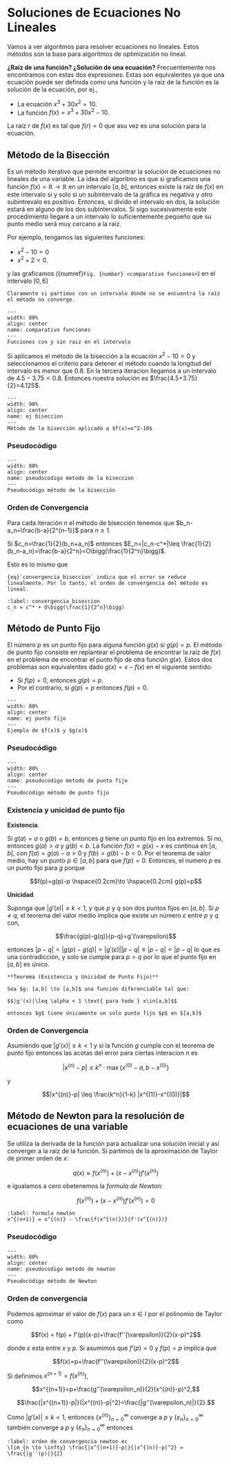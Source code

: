 # Soluciones de Ecuaciones No Lineales

Vamos a ver algoritmos para resolver ecuaciones no lineales. Estos métodos son la base para algoritmos de optimización no lineal. 

**¿Raíz de una función? ¿Solución de una ecuación?**
Frecuentemente nos encontramos con estas dos expresiones. Estas son equivalentes ya que una ecuación puede ser definida como una función y la raíz de la función es la solución de la ecuación, por ej.,
- La ecuación $x^3+30x^2=10$.
- La función $f(x)=x^3+30x^2-10$.

La raíz $r$ de $f(x)$ es tal que $f(r)=0$ que asu vez es una solución para la ecuación. 

## Método de la Bisección

Es un método iterativo que permite encontrar la solución de ecuaciones no lineales de una variable. La idea del algoritmo es que si graficamos una función $f(x) = \mathbb{R} \to \mathbb{R}$ en un intervalo $[a,b]$, entonces existe la raíz de $f(x)$ en este intervalo si y solo si un subintervalo de la gráfica es negativa y otro subintrevalo es positivo. Entonces, si divido el intervalo en dos, la solución estará en alguno de los dos subintervalos. Si sigo sucesivamente este procedimiento llegaré a un intervalo lo suficientemente pequeño que su punto medio será muy cercano a la raíz.

Por ejemplo, tengamos las siguientes funciones:
- $x^2-10=0$
- $x^2+2=0$.

y las graficamos ({numref}`Fig. {number} <comparativo funciones>`) en el intervalo $[0,6]$

```{margin}
Claramente si partimos con un intervalo donde no se encuentra la raíz el método no converge.
```

```{figure} images/unidad_2_ejemplo_biseccion.PNG
---
width: 80%
align: center
name: comparativo funciones
---
Funciones con y sin raiz en el intervalo
```

Si aplicamos el método de la bisección a la ecuación $x^2-10=0$ y seleccionamos el criterio para detener el método cuando la longitud del intervalo es menor que 0.8. En la tercera iteracion llegamos a un intervalo de $4.5-3.75<0.8$. Entonces nuestra solución es $\frac{4.5+3.75}{2}=4.125$.

```{figure} images/unidad2_ej_biseccion.png
---
width: 90%
align: center
name: ej biseccion
---
Método de la bisección aplicado a $f(x)=x^2-10$
```

### Pseudocódigo

```{figure} images/unidad_2_algo_biseccion.PNG
---
width: 80%
align: center
name: pseudocodigo metodo de la biseccion
---
Pseudocódigo método de la bisección
```

### Orden de Convergencia
Para cada iteración $n$ el método de bisección tenemos que $b_n-a_n=\frac{b-a}{2^{n-1}}$ para $n \geq 1$.

Si $c_n=\frac{1}{2}(b_n+a_n)$ entonces $E_n=|c_n-c^*|\leq \frac{1}{2}(b_n-a_n)=\frac{b-a}{2^n}=O\bigg(\frac{1}{2^n}\bigg)$.

Esto es lo mismo que

```{margin}
{eq}`convergencia_biseccion` indica que el error se reduce linealmente. Por lo tanto, el orden de convergencia del método es lineal.
```

```{math}
:label: convergencia_biseccion
c_n = c^* + O\bigg(\frac{1}{2^n}\bigg)
```

## Método de Punto Fijo

El número $p$ es un punto fijo para alguna función $g(x)$ si $g(p)=p$. El método de punto fijo consiste en replantear el problema de encontrar la raíz de $f(x)$ en el problema de encontrar el punto fijo de otra función $g(x)$. Estos dos problemas son equivalentes dado $g(x)=x-f(x)$ en el siguiente sentido:
- Si $f(p)=0$, entonces $g(p)=p$.
- Por el contrario, si $g(p)=p$ entonces $f(p)=0$.

```{figure} images/unidad2_ej_ptofijo.png
---
width: 80%
align: center
name: ej punto fijo
---
Ejemplo de $f(x)$ y $g(x)$
```

### Pseudocódigo

```{figure} images/unidad_2_algo_punto_fijo.png
---
width: 80%
align: center
name: pseudocodigo metodo de punto fijo
---
Pseudocódigo método de punto fijo
```

### Existencia y unicidad de punto fijo

**Existencia**.

Si $g(a)=a$ o $g(b)=b$, entonces $g$ tiene un punto fijo en los extremos. Si no, entonces $g(a) >a$ y $g(b)< b$. La función $f(x)=g(x)-x$ es continua en $[a,b]$, con $f(a)=g(a)-a > 0$ y $f(b)=g(b)-b<0$. Por el teorema de valor medio, hay un punto $p \in [a,b]$ para que $f(p)=0$. Entonces, el numero $p$ es un punto fijo para $g$ porque

$$f(p)=g(p)-p \hspace{0.2cm}\to \hspace{0.2cm} g(p)=p$$

**Unicidad**.

Suponga que $|g'(x)|\leq k <1$, y que $p$ y $q$ son dos puntos fijos en $[a,b]$. Si $p \neq q$, el teorema del valor medio implica que existe un número $\varepsilon$ entre $p$ y $q$ con,

$$\frac{g(p)-g(q)}{p-q}=g'(\varepsilon)$$

entonces $|p-q|=|g(p)-g(q)|=|g'(\varepsilon)||p-q|\leq|p-q|<|p-q|$ lo que es una contradicción, y solo se cumple para $p=q$ por lo que el punto fijo en $[a,b]$ es único.



```{div} definicion
**Teorema (Existencia y Unicidad de Punto Fijo)**

Sea $g: [a,b] \to [a,b]$ una función diferenciable tal que:

$$|g'(x)|\leq \alpha < 1 \text{ para todo } x\in[a,b]$$

entonces $g$ tiene únicamente un solo punto fijo $p$ en $[a,b]$
```

### Orden de Convergencia

Asumiendo que $|g'(x)|\geq k < 1$ y si la función $g$ cumple con el teorema de punto fijo entonces las acotas del error para ciertas interacion $n$ es 

$$|x^{(n)}-p| \leq k^n \cdot \max\{x^{(0)}-a, b-x^{(0)}\}$$

y

$$|x^{(n)}-p| \leq \frac{k^n}{1-k} |x^{(1)}-x^{(0)}|$$

## Método de Newton para la resolución de ecuaciones de una variable

Se utiliza la derivada de la función para actualizar una solución inicial y así converger a la raíz de la función. Si partimos de la aproximación de Taylor de primer orden de $x$:

$$q(x) \approx f(x^{(n)}) + (x - x^{(n)})f'(x^{(n)})$$

e igualamos a cero obetenemos la *formula de Newton*:

$$f(x^{(n)}) + (x - x^{(n)})f'(x^{(n)}) = 0$$


```{math}
:label: formula newton
x^{(n+1)} = x^{(n)} - \frac{f(x^{(n)})}{f'(x^{(n)})}
```

### Pseudocódigo

```{figure} images/unidad_2_algo_newton.png
---
width: 80%
align: center
name: pseudocodigo metodo de newton
---
Pseudocódigo método de Newton
```

### Orden de convergencia

Podemos aproximar el valor de $f(x)$ para un $x \in I$ por el polinomio de Taylor como

$$f(x) = f(p) + f'(p)(x-p)+\frac{f''(\varepsilon)}{2}(x-p)^2$$

donde $\varepsilon$ esta entre $x$ y $p$. Si asumimos que $f'(p)=0$ y $f(p)=p$ implica que 

$$f(x)=p+\frac{f''(\varepsilon)}{2}(x-p)^2$$

Si definimos $x^{(n+1)}=f(x^{(n)})$,

$$x^{(n+1)}=p+\frac{g''(\varepsilon_n)}{2}(x^{(n)}-p)^2,$$

$$\frac{|x^{(n+1)}-p|}{|x^{(n)}-p|^2}=\frac{|g''(\varepsilon_n)|}{2}.$$

Como $|g'(x)|\leq k < 1$, entonces $\{x^{(n)}\}_{n=0}^{\infty}$ converge a $p$ y $\{\varepsilon_n\}_{n=0}^{\infty}$ también converge a $p$ y $\{\varepsilon_n\}_{n=0}^{\infty}$ entonces


```{math}
:label: orden de convergencia newton ec
\lim_{n \to \infty} \frac{|x^{(n+1)}-p|}{|x^{(n)}-p|^2} = \frac{|g''(p)|}{2}
```
